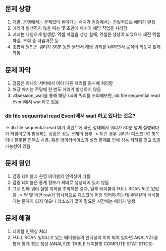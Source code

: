 ## 문제 상황
1. 개발, 운영에서는 문제없이 돌아가는 배치가 검증에서는 간헐적으로 에러가 발생
2. 에러가 발생하지 않을 때는 몇 초만에 배치가 해당 작업을 처리함
3. 에러는 다양하게 발생함. 엑셀 파일을 생성 실패, 엑셀은 생성이 되었으나 깨진 엑셀 파일, 조회 중 타임아웃 등
4. 종합적 원인은 쿼리가 30분 동안 돌면서 해당 쿼리를 kill하면서 로직이 의도치 않게 작동

## 문제 파악
1. 검증은 하나의 서버에서 여러 다른 처리를 동시에 처리함
2. 해당 배치는 주말에 한 번도 에러가 발생하지 않음
3. v$session_wait을 통해 해당 sid의 쿼리를 조회해보면, db file sequential read Event에서 wait하고 있음

### db file sequential read Event에서 wait 하고 있다는 것은?
-> db file sequential read 대기 이벤트에 빠진 상태에서 쿼리가 30분 넘게 실행되다가 타임아웃이 발생하는 상황은 성능 문제의 징후
-> 이런 경우 쿼리가 디스크 I/O 병목이나 잘못된 인덱스 사용, 혹은 데이터베이스의 설정 문제로 인해 성능 저하를 겪고 있을 가능성이 있음


## 문제 원인
1. 검증 테이블과 운영 테이블의 인덱싱이 다름
2. 검증 테이블은 통계 정보가 제대로 생성되어 있지 않음
3. 그로 인해 쿼리 실행 계획을 조회해본 결과, 일부 테이블이 FULL SCAN 되고 있었음 -> 약 몇 백만 row가 임시적으로 디스크에 저장 되어야 하는데 주말같이 넉넉할 때는 문제가 되지 않으나 리소스가 많이 필요한 시간에는 에러가 발생

## 문제 해결
1. 테이블 인덱싱 처리
2. FULL SCAN 일어나고 있는 테이블들의 인덱싱이 이미 되어 있다면 ANALYZE를 통해 통계 정보 생성 (ANALYZE TABLE 테이블명 COMPUTE STATISTICS)
